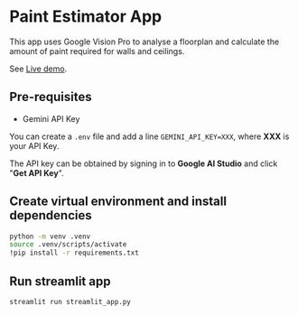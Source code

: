# Paint Estimator App

This app uses Google Vision Pro to analyse a floorplan and calculate the amount of paint required for walls and ceilings.

See [Live demo](https://mmhleung-diypaintestimator.streamlit.app/).

## Pre-requisites
* Gemini API Key 

You can create a `.env` file and add a line `GEMINI_API_KEY=XXX`, where **XXX** is your API Key.

The API key can be obtained by signing in to **Google AI Studio** and click "**Get API Key**".

## Create virtual environment and install dependencies
```bash
python -m venv .venv
source .venv/scripts/activate
!pip install -r requirements.txt
```

## Run streamlit app
```bash
streamlit run streamlit_app.py
```
